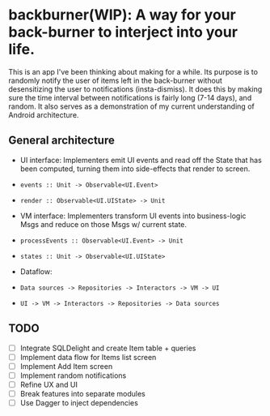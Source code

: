 # backburner(WIP): A way for your back-burner to interject into your life.

This is an app I've been thinking about making for a while. Its purpose is to randomly notify the user of items left in the back-burner without desensitizing the user to notifications (insta-dismiss). It does this by making sure the time interval between notifications is fairly long (7-14 days), and random. It also serves as a demonstration of my current understanding of Android architecture.

## General architecture

* UI interface: Implementers emit UI events and read off the State that has been computed, turning them into side-effects that render to screen.
*     events :: Unit -> Observable<UI.Event>
*     render :: Observable<UI.UIState> -> Unit
* VM interface: Implementers transform UI events into business-logic Msgs and reduce on those Msgs w/ current state.
*     processEvents :: Observable<UI.Event> -> Unit
*     states :: Unit -> Observable<UI.UIState>
* Dataflow:
*     Data sources -> Repositories -> Interactors -> VM -> UI
*     UI -> VM -> Interactors -> Repositories -> Data sources

## TODO

* [ ] Integrate SQLDelight and create Item table + queries
* [ ] Implement data flow for Items list screen 
* [ ] Implement Add Item screen
* [ ] Implement random notifications
* [ ] Refine UX and UI
* [ ] Break features into separate modules
* [ ] Use Dagger to inject dependencies
